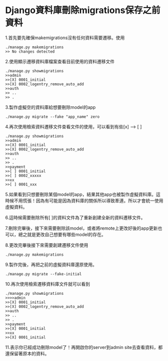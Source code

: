 # Django資料庫刪除migrations保存之前資料

1.首先要先確保makemigrations沒有任何資料需要遷移。使用

```text
./manage.py makemigrations
>> No changes detected
```

2.使用顯示遷移資料庫檔案查看目前使用的資料遷移文件

```text
./manage.py showmigrations
>>admin
>>[X] 0001_initial
>>[X] 0002_logentry_remove_auto_add
>>auth
>> ..
>> .
```

3.製作虛擬空的資料庫給想要刪除model的app

```text
./manage.py migrate --fake "app_name" zero
```

4.再次使用檢索資料遷移文件查看文件的使用，可以看到有些\[x\] --&gt; \[ \]

```text
./manage.py showmigrations
>>admin
>>[X] 0001_initial
>>[X] 0002_logentry_remove_auto_add
>>auth
>> ..
>> .
>>payment
>>[ ] 0001_initial
>>[ ] 0002_xxxxx
>>xx
>>[ ] 0001_xxx
```

5.如果看到只想要刪除某個model的app，結果其他app也被製作虛擬資料庫。這時候不用慌張！因為有可能是因為資料庫的關係所以導致牽連。所以才會統一使用虛擬資料。

6.這時候需要刪除所有\[ \]的資料文件為了重新創建全新的資料遷移文件。

7.刪除完畢後，接下來需要刪除該model，或者將remote上更改好後的app更新也可以，總之就是更改自己想要有哪些model的存在。

8.更改完畢後接下來需要創建遷移文件使用

```text
./manage.py makemigrations
```

9.製作完後，再把之前的虛擬資料庫還原使用。

```text
./manage.py migrate --fake-initial
```

10.再次使用檢索遷移資料庫文件就可以看到

```text
./manage.py showmigrations
>>>>admin
>>[X] 0001_initial
>>[X] 0002_logentry_remove_auto_add
>>auth
>> ..
>> .
>>payment
>>[X] 0001_initial
>>xx
>>[X] 0001_initial
```

11.表示你已經成功刪除model了！再開啟你的server到admin site去查看資料，都還保留著原本的資料。





